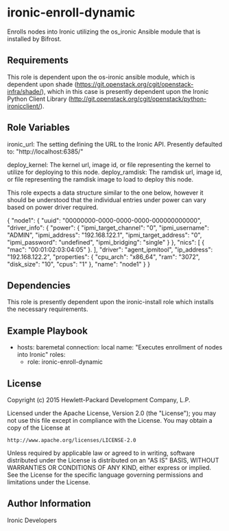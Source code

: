 ironic-enroll-dynamic
=====================

Enrolls nodes into Ironic utilizing the os_ironic Ansible module that is installed by Bifrost.

Requirements
------------

This role is dependent upon the os-ironic ansible module, which is dependent upon shade (https://git.openstack.org/cgit/openstack-infra/shade/), which in this case is presently dependent upon the Ironic Python Client Library (http://git.openstack.org/cgit/openstack/python-ironicclient/).

Role Variables
--------------

ironic_url: The setting defining the URL to the Ironic API.  Presently defaulted to: "http://localhost:6385/"

deploy_kernel: The kernel url, image id, or file representing the kernel to utilize for deploying to this node.
deploy_ramdisk: The ramdisk url, image id, or file representing the ramdisk image to load to deploy this node.

This role expects a data structure similar to the one below, however it should be understood that the individual entries under power can vary based on power driver required.

{
  "node1": {
    "uuid": "00000000-0000-0000-0000-000000000000",
    "driver_info": {
      "power": {
        "ipmi_target_channel": "0",
        "ipmi_username": "ADMIN",
        "ipmi_address": "192.168.122.1",
        "ipmi_target_address": "0",
        "ipmi_password": "undefined",
        "ipmi_bridging": "single"
      }
    },
    "nics": [
      {
        "mac": "00:01:02:03:04:05"
      }.
   ],
   "driver": "agent_ipmitool",
   "ip_address": "192.168.122.2",
   "properties": {
      "cpu_arch": "x86_64",
      "ram": "3072",
      "disk_size": "10",
      "cpus": "1"
    },
    "name": "node1"
  }
}

Dependencies
------------

This role is presently dependent upon the ironic-install role which installs the necessary requirements.

Example Playbook
----------------

- hosts: baremetal
  connection: local
  name: "Executes enrollment of nodes into Ironic"
  roles:
    - role: ironic-enroll-dynamic

License
-------

Copyright (c) 2015 Hewlett-Packard Development Company, L.P.

Licensed under the Apache License, Version 2.0 (the "License");
you may not use this file except in compliance with the License.
You may obtain a copy of the License at

    http://www.apache.org/licenses/LICENSE-2.0

Unless required by applicable law or agreed to in writing, software
distributed under the License is distributed on an "AS IS" BASIS,
WITHOUT WARRANTIES OR CONDITIONS OF ANY KIND, either express or implied.
See the License for the specific language governing permissions and
limitations under the License.

Author Information
------------------

Ironic Developers
